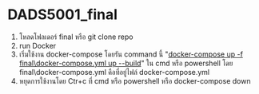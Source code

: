 # DADS5001_final
1. โหลดโฟลเดอร์ final หรือ git clone repo
2. run Docker
3. เริ่มใช้งาน docker-compose โดยรัน command นี้ "<u>docker-compose up -f final\docker-compose.yml up --build</u>" ใน cmd หรือ powershell โดย final\docker-compose.yml คือที่อยู่ไฟล์ docker-compose.yml 
4. หยุดการใช้งานโดย Ctr+c ที่ cmd หรือ powershell หรือ docker-compose down

